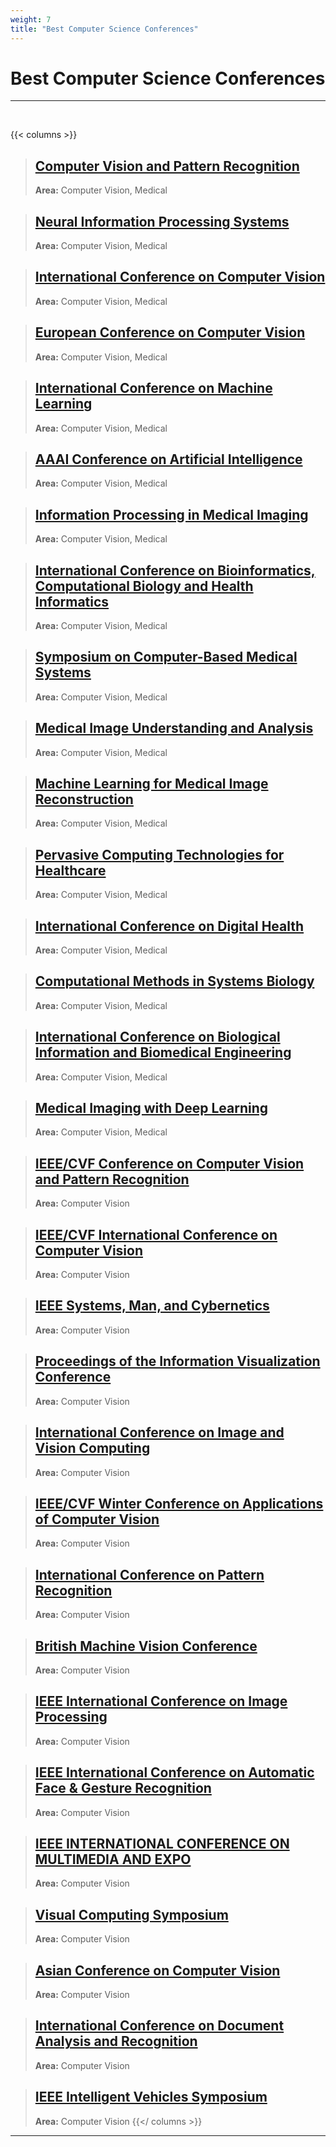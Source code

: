 ```yaml
---
weight: 7
title: "Best Computer Science Conferences"
---
```


# Best Computer Science Conferences
---
<br>

{{< columns >}}
> ## [Computer Vision and Pattern Recognition](https://cvpr.thecvf.com/)
> **Area:** Computer Vision, Medical

> ## [Neural Information Processing Systems](https://nips.cc/)
> **Area:** Computer Vision, Medical

> ## [International Conference on Computer Vision](https://waset.org/computational-vision-conference-in-february-2024-in-lisbon)
> **Area:** Computer Vision, Medical

> ## [European Conference on Computer Vision](https://eccv2024.ecva.net/)
> **Area:** Computer Vision, Medical

> ## [International Conference on Machine Learning](https://icml.cc/)
> **Area:** Computer Vision, Medical

> ## [AAAI Conference on Artificial Intelligence](https://aaai.org/aaai-conference/)
> **Area:** Computer Vision, Medical

> ## [Information Processing in Medical Imaging](https://ipmi2023.org/en/)
> **Area:** Computer Vision, Medical

> ## [International Conference on Bioinformatics, Computational Biology and Health Informatics](https://acm-bcb.org/)
> **Area:** Computer Vision, Medical

> ## [Symposium on Computer-Based Medical Systems](https://2023.cbms-conference.org/)
> **Area:** Computer Vision, Medical

> ## [Medical Image Understanding and Analysis](https://www.abdn.ac.uk/events/conferences/miua2023.php?utm_campaign=60635_MIU%20-%20Save%20the%20Date&utm_medium=email&utm_source=CPD%20Staff&dm_i=7EPZ,1ASB,T7VZ5,423M,1)
> **Area:** Computer Vision, Medical

> ## [Machine Learning for Medical Image Reconstruction](https://sites.google.com/view/mlmir2022)
> **Area:** Computer Vision, Medical

> ## [Pervasive Computing Technologies for Healthcare](https://pervasivehealth.eai-conferences.org/2023/)
> **Area:** Computer Vision, Medical

> ## [International Conference on Digital Health](https://digitalhealth.conferenceseries.com/)
> **Area:** Computer Vision, Medical

> ## [Computational Methods in Systems Biology](https://cmsb2023.uni.lu/)
> **Area:** Computer Vision, Medical

> ## [International Conference on Biological Information and Biomedical Engineering](https://bibe2022.asia.edu.tw/)
> **Area:** Computer Vision, Medical

> ## [Medical Imaging with Deep Learning](https://2024.midl.io/)
> **Area:** Computer Vision, Medical

> ## [IEEE/CVF Conference on Computer Vision and Pattern Recognition](https://cvpr2023.thecvf.com/)
> **Area:** Computer Vision

> ## [IEEE/CVF International Conference on Computer Vision](https://iccv2023.thecvf.com/)
> **Area:** Computer Vision

> ## [IEEE Systems, Man, and Cybernetics](https://ieeesmc2023.org/)
> **Area:** Computer Vision

> ## [Proceedings of the Information Visualization Conference](https://ieeevis.org/year/2023/welcome)
> **Area:** Computer Vision

> ## [International Conference on Image and Vision Computing](https://waset.org/image-and-vision-computing-conference-in-april-2023-in-athens)
> **Area:** Computer Vision

> ## [IEEE/CVF Winter Conference on Applications of Computer Vision](https://wacv2023.thecvf.com/home)
> **Area:** Computer Vision

> ## [International Conference on Pattern Recognition](https://2023.ieeeicip.org/)
> **Area:** Computer Vision

> ## [British Machine Vision Conference](https://bmvc2023.org/)
> **Area:** Computer Vision

> ## [IEEE International Conference on Image Processing](https://ieeevis.org/year/2023/welcome)
> **Area:** Computer Vision

> ## [IEEE International Conference on Automatic Face & Gesture Recognition](https://fg2023.ieee-biometrics.org/)
> **Area:** Computer Vision

> ## [IEEE INTERNATIONAL CONFERENCE ON MULTIMEDIA AND EXPO](https://www.2023.ieeeicme.org/)
> **Area:** Computer Vision

> ## [Visual Computing Symposium](http://www.isvc.net/)
> **Area:** Computer Vision

> ## [Asian Conference on Computer Vision](http://www.cvippr.net/)
> **Area:** Computer Vision

> ## [International Conference on Document Analysis and Recognition](https://icdar2023.org/)
> **Area:** Computer Vision

> ## [IEEE Intelligent Vehicles Symposium](https://2023.ieee-iv.org/)
> **Area:** Computer Vision
{{</ columns >}}

---